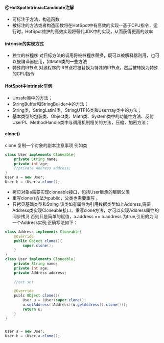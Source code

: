 #### @HotSpotIntrinsicCandidate注解
* 可标注于方法，构造函数
* 被标注的方法或者构造函数将在HotSpot中有高效的实现--基于CPU指令，运行时，HotSpot维护的高效实现将替代JDK中的实现，从而获得更高的效率
#### intrinsic的实现方式
* 独立的桩程序 对目标方法的调用将被桩程序替换，既可以被解释器利用，也可以被编译器应用，如Math类的一些方法
* 特殊的IR节点 对源程序的IR节点将被替换为特殊的IR节点，然后被转换为特殊的CPU指令
#### HotSpot中intrinsic举例

* Unsafe类中的方法；
* StringBuffer和StringBuilder中的方法；
* String类，StringLatin1类，StringUTF16类和Userrray类中的方法；
* 基本类型的包装类、Object类、Math类、System类中的功能性方法、反射UserPI、MethodHandle类中与调用机制相关的方法，压缩，加密方法；

#### clone()
clone 复制一个对象的副本注意事项
例如类
```java
class User implements Cloneable{
	private String name;
	private int age;
	//private Address address; 
}
User a = new User;
User b = (User)a.clone();
```
* 拷贝对象a需要实现cloneable接口，包括User继承的层层父类
* 重写clone()方法为public，父类也需要重写 。
* 只拷贝基础类型和String 该类如有属性为引用数据类型如上Address,需要Address类实现Cloneable接口，重写clone方法，才可以实现Address属性的同步拷贝 否则只是简单的赋值，a.address == b.address 为true,引用的为同一个Address实例;正确写法如下：

```java
class Address implements Cloneable{
	@Override
	public Object clone(){
		super.clone();
	}
}
class User implements Cloneable{
	private String name;
	private int age;
	private Address address;
	
	//get set
	
	@Override
	publc Object clone(){
		User u = (User)super.clone();
		u.setAddress((Address)(u.getAddress().clone()));
		return u;
	}
}


User a = new User;
User b = (User)a.clone();
```













